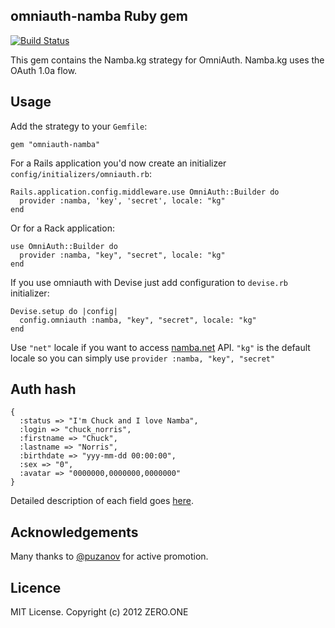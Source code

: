 ## omniauth-namba Ruby gem

[![Build Status](https://secure.travis-ci.org/ZeroOneStudio/omniauth-namba.png)](http://travis-ci.org/ZeroOneStudio/omniauth-namba)

This gem contains the Namba.kg strategy for OmniAuth. Namba.kg uses the OAuth 1.0a flow.

## Usage
Add the strategy to your `Gemfile`:

    gem "omniauth-namba"

For a Rails application you'd now create an initializer `config/initializers/omniauth.rb`:

    Rails.application.config.middleware.use OmniAuth::Builder do
      provider :namba, 'key', 'secret', locale: "kg"
    end

Or for a Rack application:

    use OmniAuth::Builder do
      provider :namba, "key", "secret", locale: "kg"
    end

If you use omniauth with Devise just add configuration to `devise.rb` initializer:
 
    Devise.setup do |config|
      config.omniauth :namba, "key", "secret", locale: "kg"   
    end     

Use `"net"` locale if you want to access [namba.net][] API. `"kg"` is the default locale so you can simply use `provider :namba, "key", "secret"`

[namba.net]: http://www.namba.net

## Auth hash

    {
      :status => "I'm Chuck and I love Namba",
      :login => "chuck_norris",
      :firstname => "Chuck",
      :lastname => "Norris",
      :birthdate => "yyy-mm-dd 00:00:00",
      :sex => "0",
      :avatar => "0000000,0000000,0000000"
    }

Detailed description of each field goes [here][].

[here]: http://dev.namba.kg/api_description.php

## Acknowledgements

Many thanks to [@puzanov][] for active promotion.

[@puzanov]: https://github.com/puzanov

## Licence
MIT License. Copyright (c) 2012 ZERO.ONE

